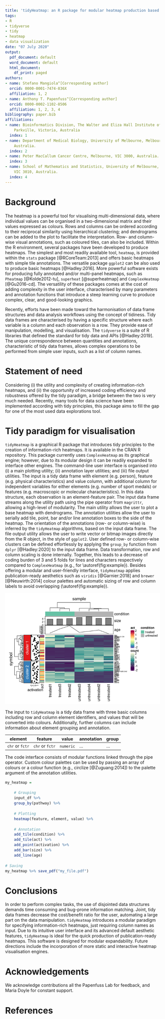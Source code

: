```yaml
---
title: 'tidyHeatmap: an R package for modular heatmap production based on tidy principles'
tags:
- R
- tidyverse
- tidy
- heatmap
- data visualization
date: "07 July 2020"
output:
  pdf_document: default
  word_document: default
  html_document:
    df_print: paged
authors:
- name: Stefano Mangiola^[Corresponding author]
  orcid: 0000-0001-7474-836X
  affiliation: 1, 2
- name: Anthony T. Papenfuss^[Corresponding author]
  orcid: 0000-0002-1102-8506
  affiliation: 1, 2, 3, 4
bibliography: paper.bib
affiliations:
- name: Bioinformatics Division, The Walter and Eliza Hall Institute of Medical Research,
    Parkville, Victoria, Australia
  index: 1
- name: Department of Medical Biology, University of Melbourne, Melbourne, Victoria,
    Australia.
  index: 2
- name: Peter MacCallum Cancer Centre, Melbourne, VIC 3000, Australia.
  index: 3
- name: School of Mathematics and Statistics, University of Melbourne, Melbourne,
    VIC 3010, Australia.
  index: 4
---
```


# Background
The heatmap is a powerful tool for visualising multi-dimensional data, where individual values can be organised in a two-dimensional matrix and their values expressed as colours. Rows and columns can be ordered according to their reciprocal similarity using hierarchical clustering; and dendrograms can be added to the plot to facilitate the interpretation. Row- and column-wise visual annotations, such as coloured tiles, can also be included. Within the R environment, several packages have been developed to produce heatmaps. The simplest and most readily available tool, `heatmap`, is provided within the `stats` package [@RCoreTeam:2013] and offers basic heatmaps with simple tile annotations. The versatile package `ggplot2` can be also used to produce basic heatmaps [@Hadley:2016]. More powerful software exists for producing fully annotated and/or multi-panel heatmaps, such as `Pheatmap` [@Kolde2012-tu], `superheat` [@superheatmap] and `ComplexHeatmap` [@Gu2016-cd]. The versatility of these packages comes at the cost of adding complexity in the user interface, characterised by many parameters and annotation functions that introduce a steep learning curve to produce complex, clear, and good-looking graphics.

Recently, efforts have been made toward the harmonisation of data frame structures and data analysis workflows using the concept of tidiness. Tidy data frames are characterised by having a specific structure where each variable is a column and each observation is a row. They provide ease of manipulation, modelling, and visualisation. The `tidyverse` is a suite of R libraries that defined the standard for tidy data and APIs [@Hadley:2019]. The unique correspondence between quantities and annotations, characteristic of tidy data frames, allows complex operations to be performed from simple user inputs, such as a list of column names. 

# Statement of need
Considering (i) the utility and complexity of creating information-rich heatmaps, and (ii) the opportunity of increased coding efficiency and robustness offered by the tidy paradigm, a bridge between the two is very much needed. Recently, many tools for data science have been implemented according with tidy principles, this package aims to fill the gap for one of the most used data explorations tool.

# Tidy paradigm for visualisation
`tidyHeatmap` is a graphical R package that introduces tidy principles to the creation of information-rich heatmaps. It is available in the CRAN R repository. This package currently uses `ComplexHeatmap` as its graphical engine; however, due to its modular design it can be readily expanded to interface other engines. The command-line user interface is organised into (i) a main plotting utility; (ii) annotation layer utilities; and (iii) file output utilities. The input is a tidy data frame with element (e.g. person), feature (e.g. physical characteristics) and value column, with additional column for independent variables for either elements (e.g. number of sport medals) or features (e.g. macroscopic or molecular characteristics). In this data structure, each observation is an element-feature pair. The input data frame streams along the utility path using the pipe operator from `magrittr`, allowing a high-level of modularity. The main utility allows the user to plot a base heatmap with dendrograms. The annotation utilities allow the user to serially add tile, point, bar and/or line annotation boxes to the side of the heatmap. The orientation of the annotations (row- or column-wise) is inferred by the `tidyHeatmap` algorithms, based on the input data frame. The file output utility allows the user to write vector or bitmap images directly from the R object, in the style of `ggplot2`. User defined row- or column-wise clusters can be defined effortlessly by applying the `group_by` function from `dplyr` [@Hadley:2020] to the input data frame. Data transformation, row and column scaling is done internally. Together, this leads to a decrease of coding burden of 3 and 5 folds for lines and characters respectively compared to `ComplexHeatmap` (e.g., for \autoref{fig:example}). Besides offering a modular and user-friendly interface, `tidyHeatmap` applies publication-ready aesthetics such as `viridis` [@Garnier:2018] and `brewer` [@Neuwirth:2014] colour palettes and automatic sizing of row and column labels to avoid overlapping (\autoref{fig:example}). 

![Heatmap of the pasilla dataset including grouping and multiple annotations. Some annotation data was simulated for visualisation purposes. \label{fig:example}](paper_tables_and_figures_files/figure-gfm/example_figure-1.png)

The input to `tidyHeatmap` is a tidy data frame with three basic columns including row and column element identifiers, and values that will be converted into colours. Additionally, further columns can include information about element grouping and annotation.

| element         | feature         | value     | annotation | group |
| --------------- | --------------- | --------- | ---------- | ----- |
| `chr` or `fctr` | `chr` or `fctr` | `numeric` | …          | …     |


The code interface consists of modular functions linked through the pipe operator. Custom colour palettes can be used by passing an array of colours or a colour function (e.g., circlize [@Zuguang:2014]) to the palette argument of the annotation utilities.

```r
my_heatmap = 

	# Grouping
	input_df %>%
	group_by(pathway) %>%
		
	# Plotting
	heatmap(feature, element, value) %>%
    
	# Annotation
	add_tile(condition) %>%
	add_tile(act) %>%
	add_point(activation) %>%
	add_bar(size) %>%
	add_line(age)

# Saving
my_heatmap %>% save_pdf("my_file.pdf")
```

# Conclusions
In order to perform complex tasks, the use of disjointed data structures demands time consuming and bug-prone information matching. Joint, tidy data frames decrease the cost/benefit ratio for the user, automating a large part on the data manipulation. `tidyHeatmap` introduces a modular paradigm for specifying information-rich heatmaps, just requiring column names as input. Due to its intuitive user interface and its advanced default aesthetic features, `tidyHeatmap` is ideal for the quick production of publication-ready heatmaps. This software is designed for modular expandability. Future directions include the incorporation of more static and interactive heatmap visualisation engines.

# Acknowledgements

We acknowledge contributions all the Papenfuss Lab for feedback, and Maria Doyle for constant support.

# References
